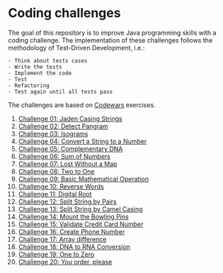# Coding challenges
The goal of this repository is to improve Java programming skills with a coding challenge. 
The implementation of these challenges follows the methodology of Test-Driven Development, i.e.:

    - Think about tests cases
    - Write the tests
    - Implement the code
    - Test
    - Refactoring
    - Test again until all tests pass

The challenges are based on [Codewars](https://www.codewars.com/) exercises.

1. [Challenge 01: Jaden Casing Strings](challenge01/src)
2. [Challenge 02: Detect Pangram](challenge02/src)
3. [Challenge 03: Isograms](challenge03/src)
4. [Challenge 04: Convert a String to a Number](challenge04/src)
5. [Challenge 05: Complementary DNA](challenge05/src)
6. [Challenge 06: Sum of Numbers](challenge06/src)
7. [Challenge 07: Lost Without a Map](challenge07/src)
8. [Challenge 08: Two to One](challenge08/src)
9. [Challenge 09: Basic Mathematical Operation](challenge09/src)
10. [Challenge 10: Reverse Words](challenge10/src)
11. [Challenge 11: Digital Root](challenge11/src)
12. [Challenge 12: Split String by Pairs](challenge12/src)
13. [Challenge 13: Split String by Camel Casing](challenge13/src)
14. [Challenge 14: Mount the Bowling Pins](challenge14/src)
15. [Challenge 15: Validate Credit Card Number](challenge15/src)
16. [Challenge 16: Create Phone Number](challenge16/src)
17. [Challenge 17: Array difference](challenge17/src)
18. [Challenge 18: DNA to RNA Conversion](challenge18/src)
19. [Challenge 19: One to Zero](challenge19/src)
20. [Challenge 20: You order, please](challenge20/src)